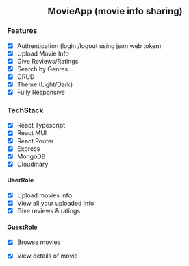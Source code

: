 <h2 align='center'>MovieApp (movie info sharing)</h2>


### Features
- [x] Authentication (login /logout using json web token)
- [x] Upload Movie Info 
- [x] Give Reviews/Ratings 
- [x] Search by Genres
- [x] CRUD
- [x] Theme (Light/Dark)
- [x] Fully Responsive

### TechStack
- [x] React Typescript
- [x] React MUI
- [x] React Router
- [x] Express
- [x] MongoDB
- [x] Cloudinary

#### UserRole
- [x] Upload movies info
- [x] View all your uploaded info
- [x] Give reviews & ratings 

#### GuestRole
- [x] Browse movies
- [x] View details of movie

